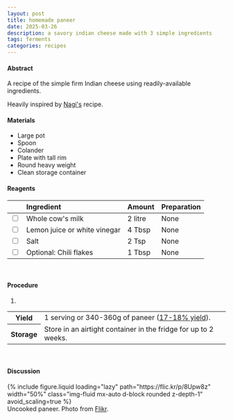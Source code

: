 ```yaml
---
layout: post
title: homemade paneer
date: 2025-03-26
description: a savory indian cheese made with 3 simple ingredients
tags: ferments
categories: recipes
---
```


#### Abstract

A recipe of the simple firm Indian cheese using readily-available ingredients.

Heavily inspired by [Nagi's](https://www.recipetineats.com/how-to-make-paneer-fresh-indian-cheese/) recipe.

#### Materials

- Large pot
- Spoon
- Colander
- Plate with tall rim
- Round heavy weight
- Clean storage container

#### Reagents

||Ingredient|Amount|Preparation|
|:---|:---|:---|:---|
|<input type="checkbox">|Whole cow's milk|2 litre|None|
|<input type="checkbox">|Lemon juice or white vinegar|4 Tbsp|None|
|<input type="checkbox">|Salt|2 Tsp|None|
|<input type="checkbox">|Optional: Chili flakes|1 Tbsp|None|
<br>


#### Procedure

1. 
   
<table>
  <tr>
    <th>Yield</th>
    <td>1 serving or 340-360g of paneer (<a href="https://www.ijpab.com/form/2018%20Volume%206,%20issue%201/IJPAB-2018-6-1-1096-1101.pdf">17-18% yield</a>).</td>
  </tr>
  <tr>
    <th>Storage</th>
    <td>Store in an airtight container in the fridge for up to 2 weeks.</td>
  </tr>
</table><br>


#### Discussion

<div class="row mt-3">
    <div class="col-sm mt-3 mt-md-0">
        {% include figure.liquid 
        loading="lazy" 
        path="https://flic.kr/p/8Upw8z" 
        width="50%" 
        class="img-fluid mx-auto d-block rounded z-depth-1" 
        avoid_scaling=true %}
    </div>
</div>
<div class="caption">
    Uncooked paneer. Photo from <a href="https://www.flickr.com/photos/85934826@N00/5187544103">Flikr</a>.
</div>

